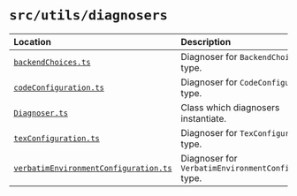 
# `src/utils/diagnosers`

| Location | Description |
|:---|:---|
| [`backendChoices.ts`](backendChoices.ts) | Diagnoser for `BackendChoices` type. |
| [`codeConfiguration.ts`](codeConfiguration.ts) | Diagnoser for `CodeConfiguration` type. |
| [`Diagnoser.ts`](Diagnoser.ts) | Class which diagnosers instantiate. |
| [`texConfiguration.ts`](texConfiguration.ts) | Diagnoser for `TexConfiguration` type. |
| [`verbatimEnvironmentConfiguration.ts`](verbatimEnvironmentConfiguration.ts) | Diagnoser for `VerbatimEnvironmentConfiguration` type. |
